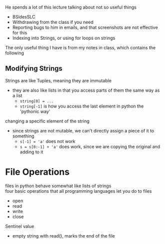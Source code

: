 He spends a lot of this lecture talking about not so useful things
- BSidesSLC
- Withdrawing from the class if you need
- Reporting bugs to him in emails, and that screenshots are not effective for this
- Indexing into Strings, or using for loops on strings

The only useful thing I have is from my notes in class, which contains the following

## Modifying Strings
Strings are like Tuples, meaning they are immutable
- they are also like lists in that you access parts of them the same way as a list
	- `string[0] = ...`
	- `string[-1]` is how you access the last element in python the 'pythonic way'

changing a specific element of the string
- since strings are not mutable, we can't directly assign a piece of it to something
	- `s[-1] = 'a'` does not work
	- `s = s[0:-1] + 'a'` does work, since we are copying the original and adding to it

# File Operations
files in python behave somewhat like lists of strings  
four basic operations that all programming languages let you do to files
- open
- read
- write
- close

Sentinel value
- empty string with read(), marks the end of the file